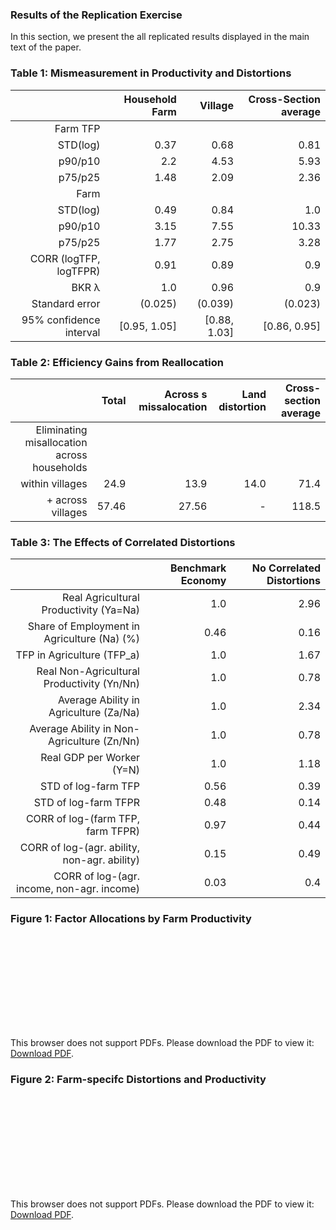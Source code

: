 ### Results of the Replication Exercise
In this section, we present the all replicated results displayed in the main text of the paper. 

### Table 1: Mismeasurement in Productivity and Distortions

|                         | **Household Farm** | **Village**  | **Cross-Section average** |
|------------------------:|-------------------:|-------------:|--------------------------:|
| Farm TFP                                                                                |
| STD(log)                | 0.37               | 0.68         | 0.81                      |
| p90/p10                 | 2.2                | 4.53         | 5.93                      |
| p75/p25                 | 1.48               | 2.09         | 2.36                      |
| Farm                                                                                    |
| STD(log)                | 0.49               | 0.84         | 1.0                       |
| p90/p10                 | 3.15               | 7.55         | 10.33                     |
| p75/p25                 | 1.77               | 2.75         | 3.28                      |
| CORR (logTFP, logTFPR)  | 0.91               | 0.89         | 0.9                       |
| BKR λ                   | 1.0                | 0.96         | 0.9                       |
| Standard error          | (0.025)            | (0.039)      | (0.023)                   |
| 95% confidence interval | [0.95, 1.05]       | [0.88, 1.03] | [0.86, 0.95]              |

### Table 2: Efficiency Gains from Reallocation
|                                             | **Total** | **Across s missalocation** | **Land distortion** | **Cross-section average** |
|--------------------------------------------:|----------:|---------------------------:|--------------------:|--------------------------:|
| Eliminating misallocation across households                                                                                            |
| within villages                             | 24.9      | 13.9                       | 14.0                | 71.4                      |
| + across villages                           | 57.46     | 27.56                      | -                   | 118.5                     |

### Table 3: The Effects of Correlated Distortions
|                                              | **Benchmark Economy** | **No Correlated Distortions** |
|---------------------------------------------:|----------------------:|------------------------------:|
| Real Agricultural Productivity (Ya=Na)       | 1.0                   | 2.96                          |
| Share of Employment in Agriculture (Na) (%)  | 0.46                  | 0.16                          |
| TFP in Agriculture (TFP\_a)                  | 1.0                   | 1.67                          |
| Real Non-Agricultural Productivity (Yn/Nn)   | 1.0                   | 0.78                          |
| Average Ability in Agriculture (Za/Na)       | 1.0                   | 2.34                          |
| Average Ability in Non-Agriculture (Zn/Nn)   | 1.0                   | 0.78                          |
| Real GDP per Worker (Y=N)                    | 1.0                   | 1.18                          |
| STD of log-farm TFP                          | 0.56                  | 0.39                          |
| STD of log-farm TFPR                         | 0.48                  | 0.14                          |
| CORR of log-(farm TFP, farm TFPR)            | 0.97                  | 0.44                          |
| CORR of log-(agr. ability, non-agr. ability) | 0.15                  | 0.49                          |
| CORR of log-(agr. income, non-agr. income)   | 0.03                  | 0.4                           |

### Figure 1: Factor Allocations by Farm Productivity
<object data="https://github.com/foohuiyann/ABLR_ECTA2022.jl/blob/main/4_Results/Figure1.pdf" type="application/pdf" width="700px" height="700px">
    <embed src="https://github.com/foohuiyann/ABLR_ECTA2022.jl/blob/main/4_Results/Figure1.pdf">
        <p>This browser does not support PDFs. Please download the PDF to view it: <a href="https://github.com/foohuiyann/ABLR_ECTA2022.jl/blob/main/4_Results/Figure1.pdf">Download PDF</a>.</p>
    </embed>
</object>

### Figure 2: Farm-specifc Distortions and Productivity
<object data="https://github.com/foohuiyann/ABLR_ECTA2022.jl/blob/main/4_Results/Figure2.pdf" type="application/pdf" width="700px" height="700px">
    <embed src="https://github.com/foohuiyann/ABLR_ECTA2022.jl/blob/main/4_Results/Figure2.pdf">
        <p>This browser does not support PDFs. Please download the PDF to view it: <a href="https://github.com/foohuiyann/ABLR_ECTA2022.jl/blob/main/4_Results/Figure2.pdf">Download PDF</a>.</p>
    </embed>
</object>
